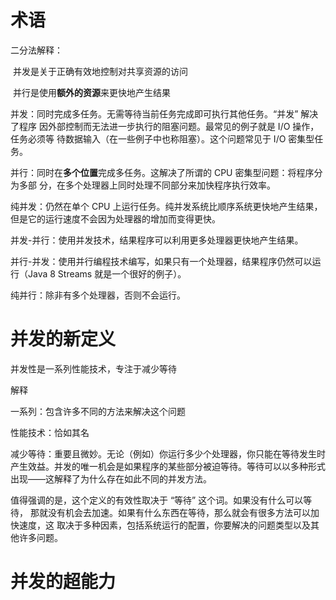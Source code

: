# 术语

二分法解释：

​	并发是关于正确有效地控制对共享资源的访问

​	并行是使用**额外的资源**来更快地产生结果

并发：同时完成多任务。无需等待当前任务完成即可执行其他任务。“并发” 解决了程序 因外部控制而无法进一步执行的阻塞问题。最常见的例子就是 I/O 操作，任务必须等 待数据输入（在一些例子中也称阻塞）。这个问题常见于 I/O 密集型任务。

并行：同时在**多个位置**完成多任务。这解决了所谓的 CPU 密集型问题：将程序分为多部 分，在多个处理器上同时处理不同部分来加快程序执行效率。



纯并发：仍然在单个 CPU 上运行任务。纯并发系统比顺序系统更快地产生结果， 但是它的运行速度不会因为处理器的增加而变得更快。 

并发-并行：使用并发技术，结果程序可以利用更多处理器更快地产生结果。

并行-并发：使用并行编程技术编写，如果只有一个处理器，结果程序仍然可以运 行（Java 8 Streams 就是一个很好的例子）。

纯并行：除非有多个处理器，否则不会运行。



# 并发的新定义

并发性是一系列性能技术，专注于减少等待

解释

一系列：包含许多不同的方法来解决这个问题

性能技术：恰如其名

减少等待：重要且微妙。无论（例如）你运行多少个处理器，你只能在等待发生时产生效益。并发的唯一机会是如果程序的某些部分被迫等待。等待可以以多种形式出现——这解释了为什么存在如此不同的并发方法。

值得强调的是，这个定义的有效性取决于 “等待” 这个词。如果没有什么可以等待， 那就没有机会去加速。如果有什么东西在等待，那么就会有很多方法可以加快速度，这 取决于多种因素，包括系统运行的配置，你要解决的问题类型以及其他许多问题。



# 并发的超能力

